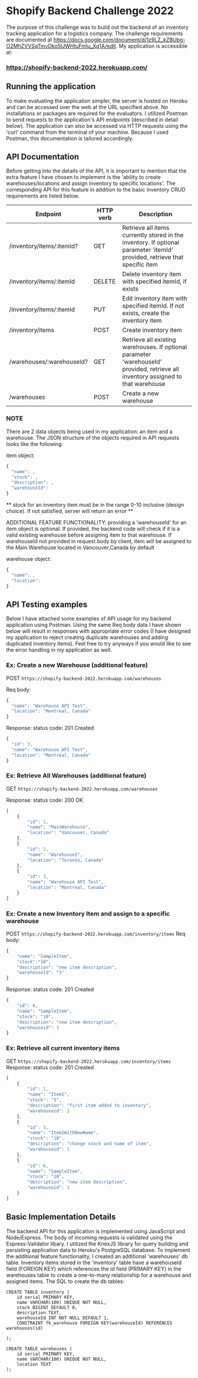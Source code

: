 # Shopify Backend Challenge 2022
The purpose of this challenge was to build out the backend of an inventory tracking application for a logistics company. The challenge requirements are documented at https://docs.google.com/document/d/1z9LZ_kZBUbg-O2MhZVVSqTmvDko5IJWHtuFmIu_Xg1A/edit. My application is accessible at:
### https://shopify-backend-2022.herokuapp.com/

## Running the application
To make evaluating the application simpler, the server is hosted on Heroku and can be accessed over the web at the URL specified above. No installations or packages
are required for the evaluators. I utilized Postman to send requests to the application's API endpoints (described in detail below). The application can also be accessed via HTTP requests using the 'curl' command from the terminal of your machine. Because I used Postman, this documentation is tailored accordingly.

## API Documentation
Before getting into the details of the API, it is important to mention that the extra feature I have chosen to implement is the 'ability to create warehouses/locations and assign inventory to specific locations'. The corresponding API for this feature in addition to the basic inventory CRUD requirements are listed below.

| Endpoint | HTTP verb | Description |
| --- | --- | --- |
| /inventory/items/:itemId? | GET | Retrieve all items currently stored in the inventory. If optional parameter 'itemId' provided, retrieve that specific item |
| /inventory/items/:itemId | DELETE | Delete inventory item with specified itemId, if exists |
| /inventory/items/:itemId | PUT | Edit inventory item with specified itemId. If not exists, create the inventory item |
| /inventory/items | POST | Create inventory item |
| /warehouses/:warehouseId? | GET | Retrieve all existing warehouses. If optional parameter 'warehouseId' provided, retrieve all inventory assigned to that warehouse |
| /warehouses | POST | Create a new warehouse |

### NOTE
There are 2 data objects being used in my application: an item and a warehouse. The JSON structure of the objects required in API requests looks like the following:

item object:
```javascript
{ 
  "name": ,
  "stock": ,
  "description": ,
  "warehouseId":
}
```
** stock for an inventory item must be in the range 0-10 inclusive (design choice). If not satisfied, server will return an error **

ADDITIONAL FEATURE FUNCTIONALITY: providing a 'warehouseId' for an item object is optional. If provided, the backend code will check if it is a valid existing warehouse before assigning item to that warehouse. If warehouseId not provided in request body by client, item will be assigned to the Main Warehouse located in Vancouver,Canada by default

warehouse object:
```javascript
{ 
  "name": ,
  "location": 
}
```

## API Testing examples
Below I have attached some examples of API usage for my backend application using Postman. Using the same Req body data I have shown below will result in responses with appropriate error codes (I have designed my application to reject creating duplicate warehouses and adding duplicated inventory items). Feel free to try anyways if you would like to see the error handling in my application as well.

### Ex: Create a new Warehouse (additional feature)
POST `https://shopify-backend-2022.herokuapp.com/warehouses`

Req body:
```javascript
{ 
  "name": "Warehouse API Test",
  "location": "Montreal, Canada"
}
```
Response:
status code: 201 Created
```javascript
{
  "id": 3,
  "name": "Warehouse API Test",
  "location": "Montreal, Canada"
}
```
### Ex: Retrieve All Warehouses (additional feature)
GET `https://shopify-backend-2022.herokuapp.com/warehouses`

Response:
status code: 200 OK
```javascript
[
    {
        "id": 1,
        "name": "MainWarehouse",
        "location": "Vancouver, Canada"
    },
    {
        "id": 2,
        "name": "Warehouse2",
        "location": "Toronto, Canada"
    },
    {
        "id": 3,
        "name": "Warehouse API Test",
        "location": "Montreal, Canada"
    }
]
```
### Ex: Create a new Inventory Item and assign to a specific warehouse
POST `https://shopify-backend-2022.herokuapp.com/inventory/items`
Req body:
```javascript
{
    "name": "SampleItem",
    "stock":"10",
    "description": "new item description",
    "warehouseId": "3"
}
```
Response: 
status code: 201 Created
```javascript
{
    "id": 6,
    "name": "SampleItem",
    "stock": "10",
    "description": "new item description",
    "warehouseid": 3
}
```
### Ex: Retrieve all current inventory items
GET `https://shopify-backend-2022.herokuapp.com/inventory/items`
Response: 
status code: 201 Created
```javascript
[
    {
        "id": 1,
        "name": "Item1",
        "stock": "5",
        "description": "first item added to inventory",
        "warehouseid": 2
    },
    {
        "id": 3,
        "name": "Item2WithNewName",
        "stock": "10",
        "description": "change stock and name of item",
        "warehouseid": 1
    },
    {
        "id": 6,
        "name": "SampleItem",
        "stock": "10",
        "description": "new item description",
        "warehouseid": 3
    }
]
```
## Basic Implementation Details
The backend API for this application is implemented using JavaScript and Node/Express. The body of incoming requests is validated using the Express-Validator libary. I utilized the KnexJS library for query building and persisting application data to Heroku's PostgreSQL database. To implement the additional feature functionality, I created an additional 'warehouses' db table. Inventory items stored in the 'inventory' table have a warehouseId field (FOREIGN KEY) which references the id field (PRIMARY KEY) in the warehouses table to create a one-to-many relationship for a warehouse and assigned items. The SQL to create the db tables:
```
CREATE TABLE inventory (
    id serial PRIMARY KEY,
    name VARCHAR(100) UNIQUE NOT NULL,
    stock BIGINT DEFAULT 0,
    description TEXT,
    warehouseId INT NOT NULL DEFAULT 1,
    CONSTRAINT fk_warehouse FOREIGN KEY(warehouseId) REFERENCES warehouses(id)

);

CREATE TABLE warehouses (
    id serial PRIMARY KEY,
    name VARCHAR(100) UNIQUE NOT NULL,
    location TEXT
);
```


